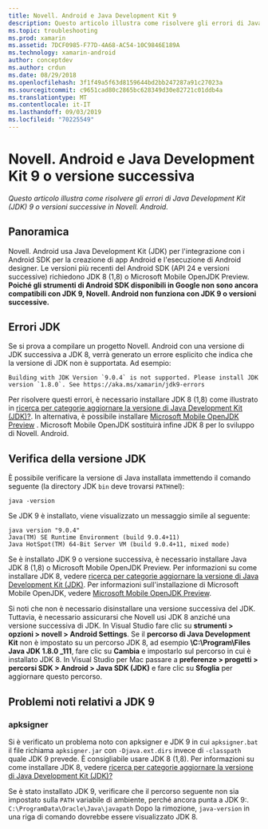 ```yaml
---
title: Novell. Android e Java Development Kit 9
description: Questo articolo illustra come risolvere gli errori di Java Development Kit (JDK) 9 o versioni successive in Novell. Android.
ms.topic: troubleshooting
ms.prod: xamarin
ms.assetid: 7DCF0985-F77D-4A68-AC54-10C9846E189A
ms.technology: xamarin-android
author: conceptdev
ms.author: crdun
ms.date: 08/29/2018
ms.openlocfilehash: 3f1f49a5f63d8159644bd2bb247287a91c27023a
ms.sourcegitcommit: c9651cad80c2865bc628349d30e82721c01ddb4a
ms.translationtype: MT
ms.contentlocale: it-IT
ms.lasthandoff: 09/03/2019
ms.locfileid: "70225549"
---
```

# <a name="xamarinandroid-and-java-development-kit-9-or-later"></a>Novell. Android e Java Development Kit 9 o versione successiva

_Questo articolo illustra come risolvere gli errori di Java Development Kit (JDK) 9 o versioni successive in Novell. Android._


## <a name="overview"></a>Panoramica

Novell. Android usa Java Development Kit (JDK) per l'integrazione con i Android SDK per la creazione di app Android e l'esecuzione di Android designer. Le versioni più recenti del Android SDK (API 24 e versioni successive) richiedono JDK 8 (1,8) o Microsoft Mobile OpenJDK Preview. **Poiché gli strumenti di Android SDK disponibili in Google non sono ancora compatibili con JDK 9, Novell. Android non funziona con JDK 9 o versioni successive.**

## <a name="jdk-errors"></a>Errori JDK

Se si prova a compilare un progetto Novell. Android con una versione di JDK successiva a JDK 8, verrà generato un errore esplicito che indica che la versione di JDK non è supportata. Ad esempio:

```shell
Building with JDK Version `9.0.4` is not supported. Please install JDK version `1.8.0`. See https://aka.ms/xamarin/jdk9-errors
```

Per risolvere questi errori, è necessario installare JDK 8 (1,8) come illustrato in [ricerca per categorie aggiornare la versione di Java Development Kit (JDK)?](~/android/troubleshooting/questions/update-jdk.md).
In alternativa, è possibile installare [Microsoft Mobile OpenJDK Preview](~/android/get-started/installation/openjdk.md) . Microsoft Mobile OpenJDK sostituirà infine JDK 8 per lo sviluppo di Novell. Android.


## <a name="checking-the-jdk-version"></a>Verifica della versione JDK

È possibile verificare la versione di Java installata immettendo il comando seguente (la directory JDK `bin` deve trovarsi `PATH`nel):

```shell
java -version
```

Se JDK 9 è installato, viene visualizzato un messaggio simile al seguente:

```shell
java version "9.0.4"
Java(TM) SE Runtime Environment (build 9.0.4+11)
Java HotSpot(TM) 64-Bit Server VM (build 9.0.4+11, mixed mode)
```

Se è installato JDK 9 o versione successiva, è necessario installare Java JDK 8 (1,8) o Microsoft Mobile OpenJDK Preview. Per informazioni su come installare JDK 8, vedere [ricerca per categorie aggiornare la versione di Java Development Kit (JDK)](~/android/troubleshooting/questions/update-jdk.md). Per informazioni sull'installazione di Microsoft Mobile OpenJDK, vedere [Microsoft Mobile OpenJDK Preview](~/android/get-started/installation/openjdk.md).

Si noti che non è necessario disinstallare una versione successiva del JDK. Tuttavia, è necessario assicurarsi che Novell usi JDK 8 anziché una versione successiva di JDK. In Visual Studio fare clic su **strumenti > opzioni > novell > Android Settings**. Se il **percorso di Java Development Kit** non è impostato su un percorso JDK 8, ad esempio **\\C:\\Program\\Files Java JDK 1.8.0 _111**, fare clic su **Cambia** e impostarlo sul percorso in cui è installato JDK 8. In Visual Studio per Mac passare a **preferenze > progetti > percorsi SDK > Android > Java SDK (JDK)** e fare clic su **Sfoglia** per aggiornare questo percorso.

## <a name="known-issues-with-jdk-9"></a>Problemi noti relativi a JDK 9

### <a name="apksigner"></a>apksigner

Si è verificato un problema noto con apksigner e JDK 9 in cui `apksigner.bat` il file richiama `apksigner.jar` con `-Djava.ext.dirs` invece di `-classpath` quale JDK 9 prevede. È consigliabile usare JDK 8 (1,8). Per informazioni su come installare JDK 8, vedere [ricerca per categorie aggiornare la versione di Java Development Kit (JDK)?](~/android/troubleshooting/questions/update-jdk.md)

Se è stato installato JDK 9, verificare che il percorso seguente non sia impostato sulla `PATH` variabile di ambiente, perché ancora punta a JDK 9:. `C:\ProgramData\Oracle\Java\javapath` Dopo la rimozione, `java-version` in una riga di comando dovrebbe essere visualizzato JDK 8.
